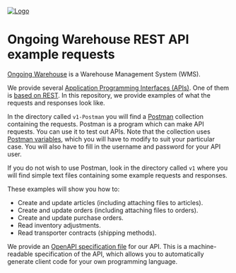 <a href="https://www.ongoingwarehouse.com">![Logo](https://www.ongoingwarehouse.com/images/logotype.png)</a>
# Ongoing Warehouse REST API example requests
[Ongoing Warehouse](https://www.ongoingwarehouse.com/) is a Warehouse Management System (WMS).

We provide several [Application Programming Interfaces (APIs)](https://developer.ongoingwarehouse.com/). One of them is [based on REST](https://developer.ongoingwarehouse.com/REST/v1/index.html). In this repository, we provide examples of what the requests and responses look like.

In the directory called ``v1-Postman`` you will find a [Postman]([https://www.postman.com/](https://www.postman.com/)) collection containing the requests. Postman is a program which can make API requests. You can use it to test out APIs. Note that the collection uses [Postman variables]([https://learning.postman.com/docs/sending-requests/managing-environments/](https://learning.postman.com/docs/sending-requests/managing-environments/)), which you will have to modify to suit your particular case. You will also have to fill in the username and password for your API user.

If you do not wish to use Postman, look in  the directory called ``v1`` where you will find simple text files containing some example requests and responses.

These examples will show you how to:
* Create and update articles (including attaching files to articles).
* Create and update orders (including attaching files to orders).
* Create and update purchase orders.
* Read inventory adjustments.
* Read transporter contracts (shipping methods).

We provide an [OpenAPI specification file](https://developer.ongoingwarehouse.com/REST/v1/openapi.json) for our API. This is a machine-readable specification of the API, which allows you to automatically generate client code for your own programming language.